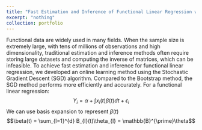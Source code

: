 ```yaml
---
title: "Fast Estimation and Inference of Functional Linear Regression with SGD"
excerpt: "nothing"
collection: portfolio
---
```


Functional data are widely used in many fields. When the sample size is extremely large, with tens of millions of observations and high 
dimensionality, traditional estimation and inference methods often require storing large datasets and computing the inverse of matrices, 
which can be infeasible. To achieve fast estimation and inference for functional linear regression, we developed an online learning method 
using the Stochastic Gradient Descent (SGD) algorithm. Compared to the Bootstrap method, the SGD method performs more efficiently and
accurately. For a functional linear regression:
$$Y_{i} = \alpha + \int x_{i}(t)\beta(t)dt + \epsilon_{i}$$
We can use basis expansion to represent $\beta(t)$
$$\beta(t) = \sum_{l=1}^{d} B_{l}(t)\theta_{l} = \mathbb{B}^{\prime}\theta$$

